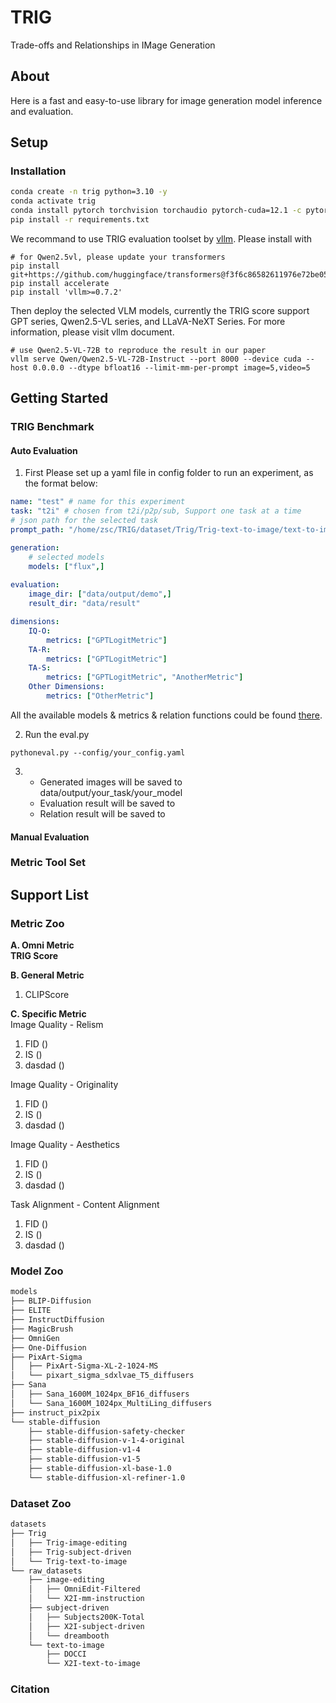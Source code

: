 # TRIG
Trade-offs and Relationships in IMage Generation

## About
Here is a fast and easy-to-use library for image generation model inference and evaluation.


## Setup
### Installation
```bash
conda create -n trig python=3.10 -y
conda activate trig
conda install pytorch torchvision torchaudio pytorch-cuda=12.1 -c pytorch -c nvidia
pip install -r requirements.txt
```
We recommand to use TRIG evaluation toolset by [vllm](https://github.com/vllm-project/vllm). Please install with
```
# for Qwen2.5vl, please update your transformers
pip install git+https://github.com/huggingface/transformers@f3f6c86582611976e72be054675e2bf0abb5f775
pip install accelerate
pip install 'vllm>=0.7.2'
```
Then deploy the selected VLM models, currently the TRIG score support GPT series, Qwen2.5-VL series, and LLaVA-NeXT Series. For more information, please visit vllm document.
```
# use Qwen2.5-VL-72B to reproduce the result in our paper
vllm serve Qwen/Qwen2.5-VL-72B-Instruct --port 8000 --device cuda --host 0.0.0.0 --dtype bfloat16 --limit-mm-per-prompt image=5,video=5
```

## Getting Started
### TRIG Benchmark
#### Auto Evaluation
1. First Please set up a yaml file in config folder to run an experiment, as the format below:
```yaml
name: "test" # name for this experiment
task: "t2i" # chosen from t2i/p2p/sub, Support one task at a time
# json path for the selected task
prompt_path: "/home/zsc/TRIG/dataset/Trig/Trig-text-to-image/text-to-imgae-new1.json"

generation:
    # selected models
    models: ["flux",]
    
evaluation:
    image_dir: ["data/output/demo",]
    result_dir: "data/result"

dimensions:
    IQ-O:
        metrics: ["GPTLogitMetric"]
    TA-R:
        metrics: ["GPTLogitMetric"]
    TA-S:
        metrics: ["GPTLogitMetric", "AnotherMetric"]
    Other Dimensions:
        metrics: ["OtherMetric"]
```
All the available models & metrics & relation functions could be found [there]().

2. Run the eval.py
```
pythoneval.py --config/your_config.yaml
```
3. 
   - Generated images will be saved to data/output/your_task/your_model
   - Evaluation result will be saved to 
   - Relation result will be saved to 

#### Manual Evaluation

### Metric Tool Set
## Support List
### Metric Zoo
**A. Omni Metric**  
**TRIG Score**

**B. General Metric**
1. CLIPScore

**C. Specific Metric**  
Image Quality - Relism
1. FID ()
2. IS ()
3. dasdad ()

Image Quality - Originality
1. FID ()
2. IS ()
3. dasdad ()

Image Quality - Aesthetics
1. FID ()
2. IS ()
3. dasdad ()

Task Alignment - Content Alignment
1. FID ()
2. IS ()
3. dasdad ()
### Model Zoo
```bash
models
├── BLIP-Diffusion
├── ELITE
├── InstructDiffusion
├── MagicBrush
├── OmniGen
├── One-Diffusion
├── PixArt-Sigma
│   ├── PixArt-Sigma-XL-2-1024-MS
│   └── pixart_sigma_sdxlvae_T5_diffusers
├── Sana
│   ├── Sana_1600M_1024px_BF16_diffusers
│   └── Sana_1600M_1024px_MultiLing_diffusers
├── instruct_pix2pix
└── stable-diffusion
    ├── stable-diffusion-safety-checker
    ├── stable-diffusion-v-1-4-original
    ├── stable-diffusion-v1-4
    ├── stable-diffusion-v1-5
    ├── stable-diffusion-xl-base-1.0
    └── stable-diffusion-xl-refiner-1.0
```

### Dataset Zoo
```bash
datasets
├── Trig
│   ├── Trig-image-editing
│   ├── Trig-subject-driven
│   └── Trig-text-to-image
└── raw_datasets
    ├── image-editing
    │   ├── OmniEdit-Filtered
    │   └── X2I-mm-instruction
    ├── subject-driven
    │   ├── Subjects200K-Total
    │   ├── X2I-subject-driven
    │   └── dreambooth
    └── text-to-image
        ├── DOCCI
        └── X2I-text-to-image
```



### Citation





